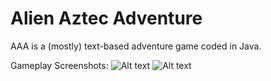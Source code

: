 # Alien Aztec Adventure

AAA is a (mostly) text-based adventure game coded in Java.

Gameplay Screenshots:
![Alt text](https://github.com/DavoDC/AAA/tree/master/Executable/Screenshot1.png?raw=true "Gameplay Screenshot")
![Alt text](https://github.com/DavoDC/AAA/tree/master/Executable/Screenshot2.png?raw=true "Gameplay Screenshot")

